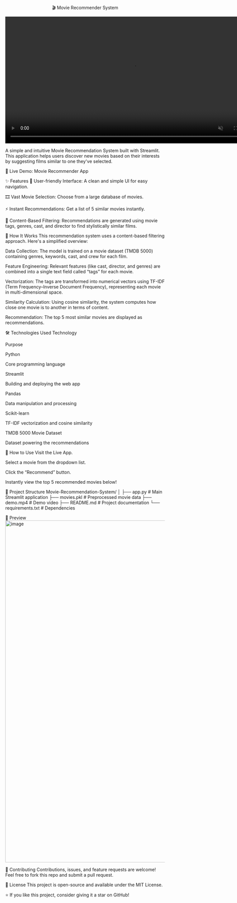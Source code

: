 <p align='center'>🎬 Movie Recommender System</p>
<p align="center">
<video controls autoplay muted loop width="800">
<source src="https://user-images.githubusercontent.com/104669486/201644731-a45a5806-eddd-46bb-97e6-29f1aa61354e.mp4" type="video/mp4">
Your browser does not support the video tag.
</video>
</p>

A simple and intuitive Movie Recommendation System built with Streamlit. This application helps users discover new movies based on their interests by suggesting films similar to one they've selected.

🔗 Live Demo: Movie Recommender App

✨ Features
🎨 User-friendly Interface: A clean and simple UI for easy navigation.

🎞️ Vast Movie Selection: Choose from a large database of movies.

⚡ Instant Recommendations: Get a list of 5 similar movies instantly.

🧩 Content-Based Filtering: Recommendations are generated using movie tags, genres, cast, and director to find stylistically similar films.

🧠 How It Works
This recommendation system uses a content-based filtering approach. Here's a simplified overview:

Data Collection:
The model is trained on a movie dataset (TMDB 5000) containing genres, keywords, cast, and crew for each film.

Feature Engineering:
Relevant features (like cast, director, and genres) are combined into a single text field called “tags” for each movie.

Vectorization:
The tags are transformed into numerical vectors using TF-IDF (Term Frequency–Inverse Document Frequency), representing each movie in multi-dimensional space.

Similarity Calculation:
Using cosine similarity, the system computes how close one movie is to another in terms of content.

Recommendation:
The top 5 most similar movies are displayed as recommendations.

🛠️ Technologies Used
Technology

Purpose

Python

Core programming language

Streamlit

Building and deploying the web app

Pandas

Data manipulation and processing

Scikit-learn

TF-IDF vectorization and cosine similarity

TMDB 5000 Movie Dataset

Dataset powering the recommendations

🚀 How to Use
Visit the Live App.

Select a movie from the dropdown list.

Click the “Recommend” button.

Instantly view the top 5 recommended movies below!

📂 Project Structure
Movie-Recommendation-System/
│
├── app.py             # Main Streamlit application
├── movies.pkl         # Preprocessed movie data
├── demo.mp4           # Demo video
├── README.md          # Project documentation
└── requirements.txt   # Dependencies

📸 Preview
<img width="1919" height="1079" alt="image" src="https://github.com/user-attachments/assets/6f0fbce3-c6a2-4dc4-abd6-81a13284078e" />

🤝 Contributing
Contributions, issues, and feature requests are welcome!
Feel free to fork this repo and submit a pull request.

🧾 License
This project is open-source and available under the MIT License.

⭐ If you like this project, consider giving it a star on GitHub!
